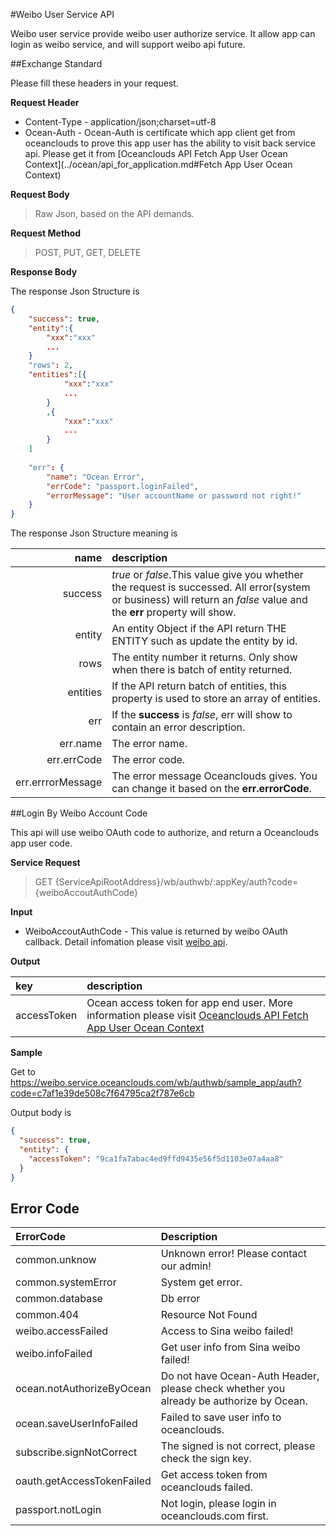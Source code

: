#Weibo User Service API 

Weibo user service provide weibo user authorize service. It allow app can login as weibo service, and will support weibo api future.

##Exchange Standard

Please fill these headers in your request.

**Request Header**

* Content-Type - application/json;charset=utf-8
* Ocean-Auth - Ocean-Auth is certificate which app client get from oceanclouds to prove this app user has the ability to visit back service api. Please get it from [Oceanclouds API Fetch App User Ocean Context](../ocean/api_for_application.md#Fetch App User Ocean Context)

**Request Body**

> Raw Json, based on the API demands.

**Request Method**

> POST, PUT, GET, DELETE

**Response Body**

The response Json Structure is 


```json
{
	"success": true,
	"entity":{
		"xxx":"xxx"
		...
	}
	"rows": 2,
	"entities":[{
			"xxx":"xxx"
			...
		}
		,{
			"xxx":"xxx"
			...
		}
	]
		
	"err": { 
		"name": "Ocean Error",
		"errCode": "passport.loginFailed",
		"errorMessage": "User accountName or password not right!"
	}
}
```

The response Json Structure meaning is

|name|description|
|-:|:-|
|success|*true* or *false*.This value give you whether the request is successed. All error(system or business) will return an *false* value and the **err** property will show.|
|entity|An entity Object if the API return THE ENTITY such as update the entity by id. |
|rows|The entity number it returns. Only show when there is batch of entity returned.|
|entities|If the API return batch of entities, this property is used to store an array of entities.|
|err|If the **success** is *false*, err will show to contain an error description. | 
|err.name|The error name.|
|err.errCode|The error code.|
|err.errrorMessage|The error message Oceanclouds gives. You can change it based on the **err.errorCode**.|

##Login By Weibo Account Code

This api will use weibo OAuth code to authorize, and return a Oceanclouds app user code.

**Service Request**

> GET {ServiceApiRootAddress}/wb/authwb/:appKey/auth?code={weiboAccoutAuthCode}


**Input**

* WeiboAccoutAuthCode - This value is returned by weibo OAuth callback. Detail infomation please visit [weibo api](http://open.weibo.com/wiki/%E6%8E%88%E6%9D%83%E6%9C%BA%E5%88%B6%E8%AF%B4%E6%98%8E).

**Output**

| key | description |
|:-|:-|
|accessToken|Ocean access token for app end user. More information please visit [Oceanclouds API Fetch App User Ocean Context](../ocean/api_for_app_user.md)|

**Sample**

Get to https://weibo.service.oceanclouds.com/wb/authwb/sample_app/auth?code=c7af1e39de508c7f64795ca2f787e6cb

Output body is 

```json
{
  "success": true,
  "entity": {
    "accessToken": "9ca1fa7abac4ed9ffd9435e56f5d1103e07a4aa8"
  }
}
```

## Error Code

|ErrorCode|Description|
|:-|:-|
|common.unknow|Unknown error! Please contact our admin!|
|common.systemError|System get error.|
|common.database|Db error|
|common.404|Resource Not Found|
|weibo.accessFailed|Access to Sina weibo failed!|
|weibo.infoFailed|Get user info from Sina weibo failed!|
|ocean.notAuthorizeByOcean|Do not have Ocean-Auth Header, please check whether you already be authorize by Ocean.|
|ocean.saveUserInfoFailed|Failed to save user info to oceanclouds.|
|subscribe.signNotCorrect|The signed is not correct, please check the sign key.|
|oauth.getAccessTokenFailed|Get access token from oceanclouds failed.|
|passport.notLogin|Not login, please login in oceanclouds.com first.|
